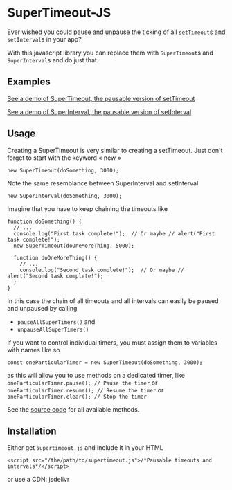 # SuperTimeout-JS
Ever wished you could pause and unpause the ticking of all `setTimeout`s and `setInterval`s in your app?

With this javascript library you can replace them with `SuperTimeout`s and `SuperInterval`s and do just that.

## Examples
[See a demo of SuperTimeout, the pausable version of setTimeout](https://topraksoyearthmantsuchimoto.github.io/SuperTimeout-JS/index3.html)

[See a demo of SuperInterval, the pausable version of setInterval](https://topraksoyearthmantsuchimoto.github.io/SuperTimeout-JS/index2.html)

## Usage
Creating a SuperTimeout is very similar to creating a setTimeout. Just don't forget to start with the keyword « new »
```
new SuperTimeout(doSomething, 3000);
```
Note the same resemblance between SuperInterval and setInterval
```
new SuperInterval(doSomething, 3000);
```
Imagine that you have to keep chaining the timeouts like
```
function doSomething() {
  // ...
  console.log("First task complete!");  // Or maybe // alert("First task complete!");
  new SuperTimeout(doOneMoreThing, 5000);

  function doOneMoreThing() {
    // ...
    console.log("Second task complete!");  // Or maybe // alert("Second task complete!");
  }
}
```
In this case the chain of all timeouts and all intervals can easily be paused and unpaused by calling
* `pauseAllSuperTimers()`
and
* `unpauseAllSuperTimers()`

If you want to control individual timers, you must assign them to variables with names like so
```
const oneParticularTimer = new SuperTimeout(doSomething, 3000);
```
as this will allow you to use methods on a dedicated timer, like
`oneParticularTimer.pause(); // Pause the timer`
or
`oneParticularTimer.resume(); // Resume the timer`
or
`oneParticularTimer.clear(); // Stop the timer`

See the [source code](https://github.com/TopraksoyEarthmanTsuchimoto/SuperTimeout-JS/blob/main/supertimeout.js) for all available methods.

## Installation
Either get `supertimeout.js` and include it in your HTML
```
<script src="/the/path/to/supertimeout.js">/*Pausable timeouts and intervals*/</script>
```
or use a CDN: jsdelivr

